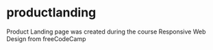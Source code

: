 # productlanding
Product Landing page was created during the course Responsive Web Design from freeCodeCamp
